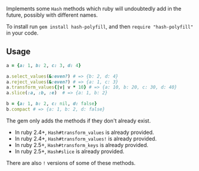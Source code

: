 Implements some `Hash` methods which ruby will undoubtedly add in the future, possibly with different names.

To install run `gem install hash-polyfill`, and then `require "hash-polyfill"` in your code.

## Usage

```ruby
a = {a: 1, b: 2, c: 3, d: 4}

a.select_values(&:even?) # => {b: 2, d: 4}
a.reject_values(&:even?) # => {a: 1, c: 3}
a.transform_values{|v| v * 10} # => {a: 10, b: 20, c: 30, d: 40}
a.slice(:a, :b, :e)  # => {a: 1, b: 2}

b = {a: 1, b: 2, c: nil, d: false}
b.compact # => {a: 1, b: 2, d: false}
```

The gem only adds the methods if they don't already exist.

* In ruby 2.4+, `Hash#transform_values` is already provided.
* In ruby 2.4+, `Hash#transform_values!` is already provided.
* In ruby 2.5+, `Hash#transform_keys` is already provided.
* In ruby 2.5+, `Hash#slice` is already provided.

There are also `!` versions of some of these methods.
